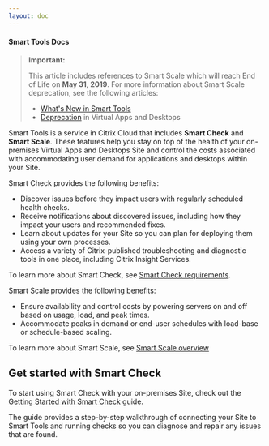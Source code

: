 ```yaml
---
layout: doc
---
```

#### Smart Tools Docs

> **Important:**
>
> This article includes references to Smart Scale which will reach End of Life on **May 31, 2019**. For more information about Smart Scale deprecation, see the following articles:
>
> *  [What's New in Smart Tools](https://docs.citrix.com/en-us/smart-tools/whats-new.html)
> *  [Deprecation](https://docs.citrix.com/en-us/citrix-virtual-apps-desktops/whats-new/removed-features.html) in Virtual Apps and Desktops

Smart Tools is a service in Citrix Cloud that includes **Smart Check** and **Smart Scale**. These features help you stay on top of the health of your on-premises Virtual Apps and Desktops Site and control the costs associated with accommodating user demand for applications and desktops within your Site.

Smart Check provides the following benefits:

*  Discover issues before they impact users with regularly scheduled health checks.
*  Receive notifications about discovered issues, including how they impact your users and recommended fixes.
*  Learn about updates for your Site so you can plan for deploying them using your own processes.
*  Access a variety of Citrix-published troubleshooting and diagnostic tools in one place, including Citrix Insight Services.

To learn more about Smart Check, see [Smart Check requirements](/en-us/smart-tools/system-requirements/check-requirements.html).

Smart Scale provides the following benefits:

*  Ensure availability and control costs by powering servers on and off based on usage, load, and peak times.
*  Accommodate peaks in demand or end-user schedules with load-base or schedule-based scaling.

To learn more about Smart Scale, see [Smart Scale overview](/en-us/smart-tools/scale/about-scale.html)

## Get started with Smart Check

To start using Smart Check with your on-premises Site, check out the [Getting Started with Smart Check](/en-us/smart-tools/get-started/quick-start.html) guide.

The guide provides a step-by-step walkthrough of connecting your Site to Smart Tools and running checks so you can diagnose and repair any issues that are found.
